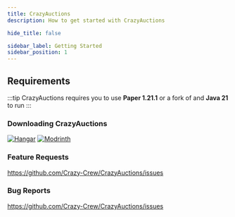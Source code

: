 ```yaml
---
title: CrazyAuctions
description: How to get started with CrazyAuctions

hide_title: false

sidebar_label: Getting Started
sidebar_position: 1
---
```

## Requirements
:::tip
CrazyAuctions requires you to use **Paper 1.21.1** or a fork of and **Java 21** to run
:::

### Downloading CrazyAuctions
[![Hangar](https://raw.githubusercontent.com/intergrav/devins-badges/v3/assets/cozy-minimal/available/hangar_64h.png)](https://hangar.papermc.io/CrazyCrew/CrazyAuctions)
[![Modrinth](https://raw.githubusercontent.com/intergrav/devins-badges/v3/assets/cozy-minimal/available/modrinth_64h.png)](https://modrinth.com/plugin/crazyauctions)

### Feature Requests
https://github.com/Crazy-Crew/CrazyAuctions/issues

### Bug Reports
https://github.com/Crazy-Crew/CrazyAuctions/issues